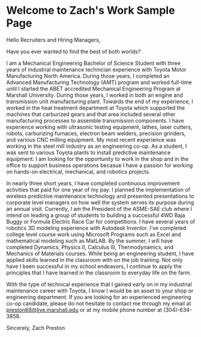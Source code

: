 # Welcome to Zach's Work Sample Page

Hello Recruiters and Hiring Managers,

Have you ever wanted to find the best of both worlds? 

I am a Mechanical Engineering Bachelor of Science Student with three years of industrial maintenance technician experience with Toyota Motor Manufacturing North America. During those years, I completed an Advanced Manufacturing Technology (AMT) program and worked full-time until I started the ABET accredited Mechanical Engineering Program at Marshall University. During those years, I worked in both an engine and transmission unit manufacturing plant. Towards the end of my experience, I worked in the heat treatment department at Toyota which supported the machines that carburized gears and that area included several other manufacturing processes to assemble transmission components. I have experience working with ultrasonic testing equipment, lathes, laser cutters, robots, carburizing furnaces, electron beam welders, precision grinders, and various CNC milling equipment. My most recent experience was working in the steel mill industry as an engineering co-op. As a student, I was sent to various Toyota plants to install predictive maintenance equipment. I am looking for the opportunity to work in the shop and in the office to support business operations becasue I have a passion for working on hands-on electrical, mechanical, and robotics projects. 

In nearly three short years, I have completed continuous improvement activities that paid for one year of my pay. I planned the implementation of wireless predictive maintenance technology and presented presentations to corporate level managers on how well the system serves its purpose during an annual visit. Currently, I am the President of the ASME-SAE club where I intend on leading a group of students to building a successful 4WD Baja Buggy or Formula Electric Race Car for competitions. I have several years of robotics 3D modeling experience with Autodesk Inventor. I’ve completed college level course work using Microsoft Programs such as Excel and mathematical modeling such as MatLAB. By the summer, I will have completed Dynamics, Physics II, Calculus III, Thermodynamics, and Mechanics of Materials courses. While being an engineering student, I have applied skills learned in the classroom with on the job training. Not only have I been successful in my school endeavors, I continue to apply the principles that I have learned in the classroom to everyday life on the farm. 

With the type of technical experience that I gained early on in my industrial maintenance career with Toyota, I know I would be an asset to your shop or engineering department. If you are looking for an experienced engineering co-op candidate, please do not hesitate to contact me through my email at preston68@live.marshall.edu or at my mobile phone number at (304)-634-3858.

Sincerely, 
Zach Preston 
